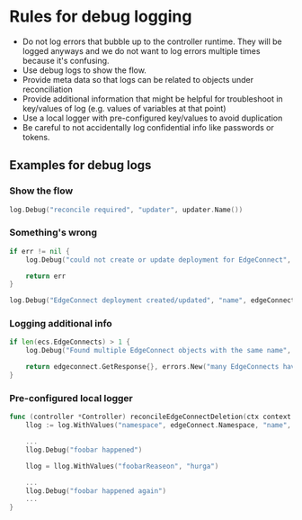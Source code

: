 # Rules for debug logging

- Do not log errors that bubble up to the controller runtime. They will be logged anyways and we do not want to log errors multiple times because it's confusing.
- Use debug logs to show the flow.
- Provide meta data so that logs can be related to objects under reconciliation
- Provide additional information that might be helpful for troubleshoot in key/values of log (e.g. values of variables at that point)
- Use a local logger with pre-configured key/values to avoid duplication
- Be careful to not accidentally log confidential info like passwords or tokens.


## Examples for debug logs

### Show the flow

```go
log.Debug("reconcile required", "updater", updater.Name())
```

### Something's wrong

```go
if err != nil {
    log.Debug("could not create or update deployment for EdgeConnect", "name", desiredDeployment.Name)

    return err
}

log.Debug("EdgeConnect deployment created/updated", "name", edgeConnect.Name)
```

### Logging additional info

```go
if len(ecs.EdgeConnects) > 1 {
    log.Debug("Found multiple EdgeConnect objects with the same name", "count", ecs.EdgeConnects)

    return edgeconnect.GetResponse{}, errors.New("many EdgeConnects have the same name")
}

```


### Pre-configured local logger

```go
func (controller *Controller) reconcileEdgeConnectDeletion(ctx context.Context, edgeConnect *edgeconnectv1alpha1.EdgeConnect) error {
    llog := log.WithValues("namespace", edgeConnect.Namespace, "name", edgeConnect.Name)

    ...
	llog.Debug("foobar happened")

	llog = llog.WithValues("foobarReaseon", "hurga")

	...
	llog.Debug("foobar happened again")
    ...
}

```
